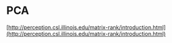 # PCA
[http://perception.csl.illinois.edu/matrix-rank/introduction.html](http://perception.csl.illinois.edu/matrix-rank/introduction.html)